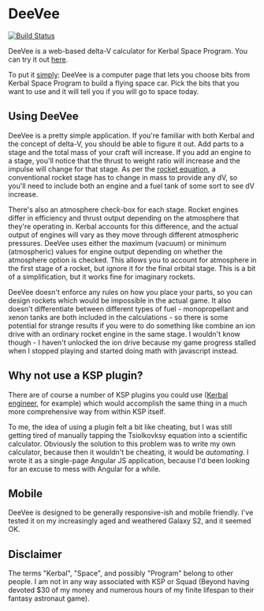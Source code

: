 DeeVee
==========

[![Build Status](https://travis-ci.org/dkleto/deevee.svg?branch=master)](https://travis-ci.org/dkleto/deevee)

DeeVee is a web-based delta-V calculator for Kerbal Space Program. You can try it out [here](https://dkleto.github.io/deevee/app/).

To put it [simply](https://xkcd.com/1133/): DeeVee is a computer page that lets you choose bits from Kerbal Space Program to build a flying space car. Pick the bits that you want to use and it will tell you if you will go to space today.

## Using DeeVee

DeeVee is a pretty simple application. If you're familiar with both Kerbal and the concept of delta-V, you should be able to figure it out. Add parts to a stage and the total mass of your craft will increase. If you add an engine to a stage, you'll notice that the thrust to weight ratio will increase and the impulse will change for that stage. As per the [rocket equation](https://en.wikipedia.org/wiki/Tsiolkovsky_rocket_equation), a conventional rocket stage has to change in mass to provide any dV, so you'll need to include both an engine and a fuel tank of some sort to see dV increase.

There's also an atmosphere check-box for each stage. Rocket engines differ in efficiency and thrust output depending on the atmosphere that they're operating in. Kerbal accounts for this difference, and the actual output of engines will vary as they move through different atmospheric pressures. DeeVee uses either the maximum (vacuum) or minimum (atmospheric) values for engine output depending on whether the atmosphere option is checked. This allows you to account for atmosphere in the first stage of a rocket, but ignore it for the final orbital stage. This is a bit of a simplification, but it works fine for imaginary rockets.

DeeVee doesn't enforce any rules on how you place your parts, so you can design rockets which would be impossible in the actual game. It also doesn't differentiate between different types of fuel - monopropellant and xenon tanks are both included in the calculations - so there is some potential for strange results if you were to do something like combine an ion drive with an ordinary rocket engine in the same stage. I wouldn't know though - I haven't unlocked the ion drive because my game progress stalled when I stopped playing and started doing math with javascript instead.

## Why not use a KSP plugin?

There are of course a number of KSP plugins you could use ([Kerbal engineer](http://forum.kerbalspaceprogram.com/threads/18230-1-0-4-Kerbal-Engineer-Redux-v1-0-18-0), for example) which would accomplish the same thing in a much more comprehensive way from within KSP itself.

To me, the idea of using a plugin felt a bit like cheating, but I was still getting tired of manually tapping the Tsiolkovksy equation into a scientific calculator. Obviously the solution to this problem was to write my own calculator, because then it wouldn't be cheating, it would be *automating*. I wrote it as a single-page Angular JS application, because I'd been looking for an excuse to mess with Angular for a while.

## Mobile

DeeVee is designed to be generally responsive-ish and mobile friendly. I've tested it on my increasingly aged and weathered Galaxy S2, and it seemed OK.

## Disclaimer

The terms "Kerbal", "Space", and possibly "Program" belong to other people. I am not in any way associated with KSP or Squad (Beyond having devoted $30 of my money and numerous hours of my finite lifespan to their fantasy astronaut game).
